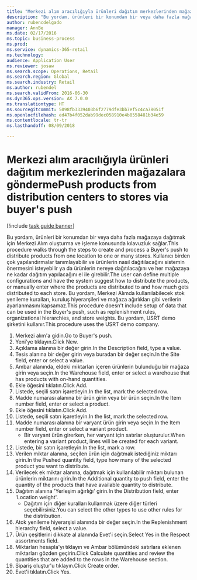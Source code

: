 ```yaml
--- 
title: "Merkezi alım aracılığıyla ürünleri dağıtım merkezlerinden mağazalara gönderme"
description: "Bu yordam, ürünleri bir konumdan bir veya daha fazla mağazaya dağıtmak için Merkezi Alım oluşturma ve işleme konusunda kılavuzluk sağlar."
author: rubencdelgado
manager: AnnBe
ms.date: 02/17/2016
ms.topic: business-process
ms.prod: 
ms.service: dynamics-365-retail
ms.technology: 
audience: Application User
ms.reviewer: josaw
ms.search.scope: Operations, Retail
ms.search.region: Global
ms.search.industry: Retail
ms.author: rubendel
ms.search.validFrom: 2016-06-30
ms.dyn365.ops.version: AX 7.0.0
ms.translationtype: HT
ms.sourcegitcommit: 5098fb3339403b6f2779dfe3bb7ef5c4ca78051f
ms.openlocfilehash: ed47b4f052dab99dec058910e4b8558481b34e59
ms.contentlocale: tr-tr
ms.lasthandoff: 08/09/2018

---
```

# <a name="push-products-from-distribution-centers-to-stores-via-buyers-push"></a><span data-ttu-id="fccf3-103">Merkezi alım aracılığıyla ürünleri dağıtım merkezlerinden mağazalara gönderme</span><span class="sxs-lookup"><span data-stu-id="fccf3-103">Push products from distribution centers to stores via buyer's push</span></span>

[!include [task guide banner](../includes/task-guide-banner.md)]

<span data-ttu-id="fccf3-104">Bu yordam, ürünleri bir konumdan bir veya daha fazla mağazaya dağıtmak için Merkezi Alım oluşturma ve işleme konusunda kılavuzluk sağlar.</span><span class="sxs-lookup"><span data-stu-id="fccf3-104">This procedure walks through the steps to create and process a Buyer's push to distribute products from one location to one or many stores.</span></span> <span data-ttu-id="fccf3-105">Kullanıcı birden çok yapılandırmalar tanımlayabilir ve ürünlerin nasıl dağıtılacağını sistemin önermesini isteyebilir ya da ürünlerin nereye dağıtılacağını ve her mağazaya ne kadar dağıtım yapılacağını el ile girebilir.</span><span class="sxs-lookup"><span data-stu-id="fccf3-105">The user can define multiple configurations and have the system suggest how to distribute the products, or manually enter where the products are distributed to and how much gets distributed to each store.</span></span> <span data-ttu-id="fccf3-106">Bu yordam, Merkezi Alımda kullanılabilecek stok yenileme kuralları, kuruluş hiyerarşileri ve mağaza ağırlıkları gibi verilerin ayarlanmasını kapsamaz.</span><span class="sxs-lookup"><span data-stu-id="fccf3-106">This procedure doesn't include setup of data that can be used in the Buyer's push, such as replenishment rules, organizational hierarchies, and store weights.</span></span> <span data-ttu-id="fccf3-107">Bu yordam, USRT demo şirketini kullanır.</span><span class="sxs-lookup"><span data-stu-id="fccf3-107">This procedure uses the USRT demo company.</span></span>

1. <span data-ttu-id="fccf3-108">Merkezi alım'a gidin.</span><span class="sxs-lookup"><span data-stu-id="fccf3-108">Go to Buyer's push.</span></span>
2. <span data-ttu-id="fccf3-109">Yeni'ye tıklayın.</span><span class="sxs-lookup"><span data-stu-id="fccf3-109">Click New.</span></span>
3. <span data-ttu-id="fccf3-110">Açıklama alanına bir değer girin.</span><span class="sxs-lookup"><span data-stu-id="fccf3-110">In the Description field, type a value.</span></span>
4. <span data-ttu-id="fccf3-111">Tesis alanına bir değer girin veya buradan bir değer seçin.</span><span class="sxs-lookup"><span data-stu-id="fccf3-111">In the Site field, enter or select a value.</span></span>
5. <span data-ttu-id="fccf3-112">Ambar alanında, eldeki miktarları içeren ürünlerin bulunduğu bir mağaza girin veya seçin.</span><span class="sxs-lookup"><span data-stu-id="fccf3-112">In the Warehouse field, enter or select a warehouse that has products with on-hand quantities.</span></span>
6. <span data-ttu-id="fccf3-113">Ekle öğesini tıklatın.</span><span class="sxs-lookup"><span data-stu-id="fccf3-113">Click Add.</span></span>
7. <span data-ttu-id="fccf3-114">Listede, seçili satırı işaretleyin.</span><span class="sxs-lookup"><span data-stu-id="fccf3-114">In the list, mark the selected row.</span></span>
8. <span data-ttu-id="fccf3-115">Madde numarası alanına bir ürün girin veya bir ürün seçin.</span><span class="sxs-lookup"><span data-stu-id="fccf3-115">In the Item number field, enter or select a product.</span></span>
9. <span data-ttu-id="fccf3-116">Ekle öğesini tıklatın.</span><span class="sxs-lookup"><span data-stu-id="fccf3-116">Click Add.</span></span>
10. <span data-ttu-id="fccf3-117">Listede, seçili satırı işaretleyin.</span><span class="sxs-lookup"><span data-stu-id="fccf3-117">In the list, mark the selected row.</span></span>
11. <span data-ttu-id="fccf3-118">Madde numarası alanına bir varyant ürün girin veya seçin.</span><span class="sxs-lookup"><span data-stu-id="fccf3-118">In the Item number field, enter or select a variant product.</span></span>
    * <span data-ttu-id="fccf3-119">Bir varyant ürün girerken, her varyant için satırlar oluşturulur.</span><span class="sxs-lookup"><span data-stu-id="fccf3-119">When entering a variant product, lines will be created for each variant.</span></span>  
12. <span data-ttu-id="fccf3-120">Listede, bir satırı işaretleyin.</span><span class="sxs-lookup"><span data-stu-id="fccf3-120">In the list, mark a row.</span></span>
13. <span data-ttu-id="fccf3-121">Verilen miktar alanına, seçilen ürün için dağıtmak istediğiniz miktarı girin.</span><span class="sxs-lookup"><span data-stu-id="fccf3-121">In the Pushed quantity field, type how many of the selected product you want to distribute.</span></span>
14. <span data-ttu-id="fccf3-122">Verilecek ek miktar alanına, dağıtmak için kullanılabilir miktarı bulunan ürünlerin miktarını girin.</span><span class="sxs-lookup"><span data-stu-id="fccf3-122">In the Additional quantity to push field, enter the quantity of the products that have available quantity to distribute.</span></span>
15. <span data-ttu-id="fccf3-123">Dağıtım alanına 'Yerleşim ağırlığı' girin.</span><span class="sxs-lookup"><span data-stu-id="fccf3-123">In the Distribution field, enter 'Location weight'.</span></span>
    * <span data-ttu-id="fccf3-124">Dağıtım için diğer kuralları kullanmak üzere diğer türleri seçebilirsiniz.</span><span class="sxs-lookup"><span data-stu-id="fccf3-124">You can select the other types to use other rules for the distribution.</span></span>  
16. <span data-ttu-id="fccf3-125">Atok yenileme hiyerarşisi alanında bir değer seçin.</span><span class="sxs-lookup"><span data-stu-id="fccf3-125">In the Replenishment hierarchy field, select a value.</span></span>
17. <span data-ttu-id="fccf3-126">Ürün çeşitlerini dikkate al alanında Evet'i seçin.</span><span class="sxs-lookup"><span data-stu-id="fccf3-126">Select Yes in the Respect assortments field.</span></span>
18. <span data-ttu-id="fccf3-127">Miktarları hesapla'yı tıklayın ve Ambar bölümündeki satırlara eklenen miktarları gözden geçirin.</span><span class="sxs-lookup"><span data-stu-id="fccf3-127">Click Calculate quantities and review the quantities that are added to the rows in the Warehouse section.</span></span>
19. <span data-ttu-id="fccf3-128">Sipariş oluştur'u tıklayın.</span><span class="sxs-lookup"><span data-stu-id="fccf3-128">Click Create order.</span></span>
20. <span data-ttu-id="fccf3-129">Evet'i tıklatın.</span><span class="sxs-lookup"><span data-stu-id="fccf3-129">Click Yes.</span></span>


